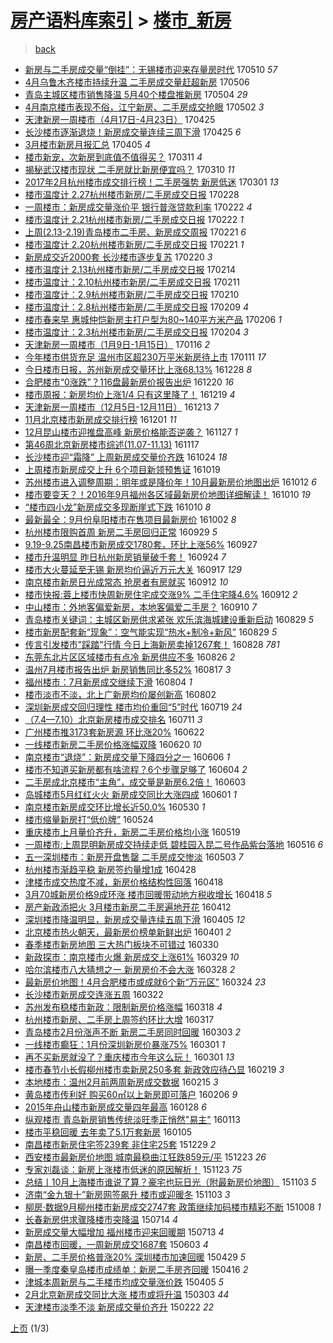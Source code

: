 [房产语料库索引](../../README.md)  > [楼市_新房](楼市_新房.md)
====
> [back](../README.md)

- [新房与二手房成交量“倒挂”：无锡楼市迎来存量房时代](http://jkwz.applinzi.com/ittc/6965957925896979460.html#%E6%96%B0%E6%88%BF%E4%B8%8E%E4%BA%8C%E6%89%8B%E6%88%BF%E6%88%90%E4%BA%A4%E9%87%8F%E2%80%9C%E5%80%92%E6%8C%82%E2%80%9D%EF%BC%9A%E6%97%A0%E9%94%A1%E6%A5%BC%E5%B8%82%E8%BF%8E%E6%9D%A5%E5%AD%98%E9%87%8F%E6%88%BF%E6%97%B6%E4%BB%A3) 170510 *57* 
- [4月乌鲁木齐楼市持续升温 二手房成交量赶超新房](http://jkwz.applinzi.com/ittc/6964336284603515909.html#4%E6%9C%88%E4%B9%8C%E9%B2%81%E6%9C%A8%E9%BD%90%E6%A5%BC%E5%B8%82%E6%8C%81%E7%BB%AD%E5%8D%87%E6%B8%A9+%E4%BA%8C%E6%89%8B%E6%88%BF%E6%88%90%E4%BA%A4%E9%87%8F%E8%B5%B6%E8%B6%85%E6%96%B0%E6%88%BF) 170506  
- [青岛主城区楼市销售降温 5月40个楼盘推新房](http://jkwz.applinzi.com/ittc/6963803243284005893.html#%E9%9D%92%E5%B2%9B%E4%B8%BB%E5%9F%8E%E5%8C%BA%E6%A5%BC%E5%B8%82%E9%94%80%E5%94%AE%E9%99%8D%E6%B8%A9+5%E6%9C%8840%E4%B8%AA%E6%A5%BC%E7%9B%98%E6%8E%A8%E6%96%B0%E6%88%BF) 170504 *29* 
- [4月南京楼市表现不俗，江宁新房、二手房成交抢眼](http://jkwz.applinzi.com/ittc/6963112221910500356.html#4%E6%9C%88%E5%8D%97%E4%BA%AC%E6%A5%BC%E5%B8%82%E8%A1%A8%E7%8E%B0%E4%B8%8D%E4%BF%97%EF%BC%8C%E6%B1%9F%E5%AE%81%E6%96%B0%E6%88%BF%E3%80%81%E4%BA%8C%E6%89%8B%E6%88%BF%E6%88%90%E4%BA%A4%E6%8A%A2%E7%9C%BC) 170502 *3* 
- [天津新房一周楼市（4月17日-4月23日）](http://jkwz.applinzi.com/ittc/6960449064050099205.html#%E5%A4%A9%E6%B4%A5%E6%96%B0%E6%88%BF%E4%B8%80%E5%91%A8%E6%A5%BC%E5%B8%82%EF%BC%884%E6%9C%8817%E6%97%A5-4%E6%9C%8823%E6%97%A5%EF%BC%89) 170425  
- [长沙楼市逐渐退烧！新房成交量连续三周下滑](http://jkwz.applinzi.com/ittc/6960397971446301700.html#%E9%95%BF%E6%B2%99%E6%A5%BC%E5%B8%82%E9%80%90%E6%B8%90%E9%80%80%E7%83%A7%EF%BC%81%E6%96%B0%E6%88%BF%E6%88%90%E4%BA%A4%E9%87%8F%E8%BF%9E%E7%BB%AD%E4%B8%89%E5%91%A8%E4%B8%8B%E6%BB%91) 170425 *6* 
- [3月楼市新房月报汇总](http://jkwz.applinzi.com/ittc/6952995828133266437.html#3%E6%9C%88%E6%A5%BC%E5%B8%82%E6%96%B0%E6%88%BF%E6%9C%88%E6%8A%A5%E6%B1%87%E6%80%BB) 170405 *4* 
- [楼市新宠，次新房到底值不值得买？](http://jkwz.applinzi.com/ittc/6943891043878700036.html#%E6%A5%BC%E5%B8%82%E6%96%B0%E5%AE%A0%EF%BC%8C%E6%AC%A1%E6%96%B0%E6%88%BF%E5%88%B0%E5%BA%95%E5%80%BC%E4%B8%8D%E5%80%BC%E5%BE%97%E4%B9%B0%EF%BC%9F) 170311 *4* 
- [揭秘武汉楼市现状 二手房就比新房便宜吗？](http://jkwz.applinzi.com/ittc/6943333122107261956.html#%E6%8F%AD%E7%A7%98%E6%AD%A6%E6%B1%89%E6%A5%BC%E5%B8%82%E7%8E%B0%E7%8A%B6+%E4%BA%8C%E6%89%8B%E6%88%BF%E5%B0%B1%E6%AF%94%E6%96%B0%E6%88%BF%E4%BE%BF%E5%AE%9C%E5%90%97%EF%BC%9F) 170310 *11* 
- [2017年2月杭州楼市成交排行榜！二手房强势 新房低迷](http://jkwz.applinzi.com/ittc/6940007684442162181.html#2017%E5%B9%B42%E6%9C%88%E6%9D%AD%E5%B7%9E%E6%A5%BC%E5%B8%82%E6%88%90%E4%BA%A4%E6%8E%92%E8%A1%8C%E6%A6%9C%EF%BC%81%E4%BA%8C%E6%89%8B%E6%88%BF%E5%BC%BA%E5%8A%BF+%E6%96%B0%E6%88%BF%E4%BD%8E%E8%BF%B7) 170301 *13* 
- [楼市温度计 2.27杭州楼市新房/二手房成交日报](http://jkwz.applinzi.com/ittc/6939618630898828292.html#%E6%A5%BC%E5%B8%82%E6%B8%A9%E5%BA%A6%E8%AE%A1+2.27%E6%9D%AD%E5%B7%9E%E6%A5%BC%E5%B8%82%E6%96%B0%E6%88%BF%2F%E4%BA%8C%E6%89%8B%E6%88%BF%E6%88%90%E4%BA%A4%E6%97%A5%E6%8A%A5) 170228  
- [一周楼市：新房成交量涨价平 银行普涨贷款利率](http://jkwz.applinzi.com/ittc/6937417122077737988.html#%E4%B8%80%E5%91%A8%E6%A5%BC%E5%B8%82%EF%BC%9A%E6%96%B0%E6%88%BF%E6%88%90%E4%BA%A4%E9%87%8F%E6%B6%A8%E4%BB%B7%E5%B9%B3+%E9%93%B6%E8%A1%8C%E6%99%AE%E6%B6%A8%E8%B4%B7%E6%AC%BE%E5%88%A9%E7%8E%87) 170222 *4* 
- [楼市温度计 2.21杭州楼市新房/二手房成交日报](http://jkwz.applinzi.com/ittc/6937391163622556676.html#%E6%A5%BC%E5%B8%82%E6%B8%A9%E5%BA%A6%E8%AE%A1+2.21%E6%9D%AD%E5%B7%9E%E6%A5%BC%E5%B8%82%E6%96%B0%E6%88%BF%2F%E4%BA%8C%E6%89%8B%E6%88%BF%E6%88%90%E4%BA%A4%E6%97%A5%E6%8A%A5) 170222 *1* 
- [上周(2.13-2.19)青岛楼市二手房、新房成交周报](http://jkwz.applinzi.com/ittc/6937084205241730052.html#%E4%B8%8A%E5%91%A8%282.13-2.19%29%E9%9D%92%E5%B2%9B%E6%A5%BC%E5%B8%82%E4%BA%8C%E6%89%8B%E6%88%BF%E3%80%81%E6%96%B0%E6%88%BF%E6%88%90%E4%BA%A4%E5%91%A8%E6%8A%A5) 170221 *6* 
- [楼市温度计 2.20杭州楼市新房/二手房成交日报](http://jkwz.applinzi.com/ittc/6937025521379705860.html#%E6%A5%BC%E5%B8%82%E6%B8%A9%E5%BA%A6%E8%AE%A1+2.20%E6%9D%AD%E5%B7%9E%E6%A5%BC%E5%B8%82%E6%96%B0%E6%88%BF%2F%E4%BA%8C%E6%89%8B%E6%88%BF%E6%88%90%E4%BA%A4%E6%97%A5%E6%8A%A5) 170221 *1* 
- [新房成交近2000套 长沙楼市逐步复苏](http://jkwz.applinzi.com/ittc/6936762149753062405.html#%E6%96%B0%E6%88%BF%E6%88%90%E4%BA%A4%E8%BF%912000%E5%A5%97+%E9%95%BF%E6%B2%99%E6%A5%BC%E5%B8%82%E9%80%90%E6%AD%A5%E5%A4%8D%E8%8B%8F) 170220 *3* 
- [楼市温度计 2.13杭州楼市新房/二手房成交日报](http://jkwz.applinzi.com/ittc/6934436942107378692.html#%E6%A5%BC%E5%B8%82%E6%B8%A9%E5%BA%A6%E8%AE%A1+2.13%E6%9D%AD%E5%B7%9E%E6%A5%BC%E5%B8%82%E6%96%B0%E6%88%BF%2F%E4%BA%8C%E6%89%8B%E6%88%BF%E6%88%90%E4%BA%A4%E6%97%A5%E6%8A%A5) 170214  
- [楼市温度计：2.10杭州楼市新房/二手房成交日报](http://jkwz.applinzi.com/ittc/6933317851913126917.html#%E6%A5%BC%E5%B8%82%E6%B8%A9%E5%BA%A6%E8%AE%A1%EF%BC%9A2.10%E6%9D%AD%E5%B7%9E%E6%A5%BC%E5%B8%82%E6%96%B0%E6%88%BF%2F%E4%BA%8C%E6%89%8B%E6%88%BF%E6%88%90%E4%BA%A4%E6%97%A5%E6%8A%A5) 170211  
- [楼市温度计：2.9杭州楼市新房/二手房成交日报](http://jkwz.applinzi.com/ittc/6932958321199023109.html#%E6%A5%BC%E5%B8%82%E6%B8%A9%E5%BA%A6%E8%AE%A1%EF%BC%9A2.9%E6%9D%AD%E5%B7%9E%E6%A5%BC%E5%B8%82%E6%96%B0%E6%88%BF%2F%E4%BA%8C%E6%89%8B%E6%88%BF%E6%88%90%E4%BA%A4%E6%97%A5%E6%8A%A5) 170210  
- [楼市温度计：2.8杭州楼市新房/二手房成交日报](http://jkwz.applinzi.com/ittc/6932571763455296517.html#%E6%A5%BC%E5%B8%82%E6%B8%A9%E5%BA%A6%E8%AE%A1%EF%BC%9A2.8%E6%9D%AD%E5%B7%9E%E6%A5%BC%E5%B8%82%E6%96%B0%E6%88%BF%2F%E4%BA%8C%E6%89%8B%E6%88%BF%E6%88%90%E4%BA%A4%E6%97%A5%E6%8A%A5) 170209 *4* 
- [楼市春来早 惠城仲恺新房主打户型为80~140平方米产品](http://jkwz.applinzi.com/ittc/6931466024229798917.html#%E6%A5%BC%E5%B8%82%E6%98%A5%E6%9D%A5%E6%97%A9+%E6%83%A0%E5%9F%8E%E4%BB%B2%E6%81%BA%E6%96%B0%E6%88%BF%E4%B8%BB%E6%89%93%E6%88%B7%E5%9E%8B%E4%B8%BA80%7E140%E5%B9%B3%E6%96%B9%E7%B1%B3%E4%BA%A7%E5%93%81) 170206 *1* 
- [楼市温度计：2.3杭州楼市新房/二手房成交日报](http://jkwz.applinzi.com/ittc/6930716560338715653.html#%E6%A5%BC%E5%B8%82%E6%B8%A9%E5%BA%A6%E8%AE%A1%EF%BC%9A2.3%E6%9D%AD%E5%B7%9E%E6%A5%BC%E5%B8%82%E6%96%B0%E6%88%BF%2F%E4%BA%8C%E6%89%8B%E6%88%BF%E6%88%90%E4%BA%A4%E6%97%A5%E6%8A%A5) 170204 *3* 
- [天津新房一周楼市（1月9日-1月15日）](http://jkwz.applinzi.com/ittc/6923731296714228741.html#%E5%A4%A9%E6%B4%A5%E6%96%B0%E6%88%BF%E4%B8%80%E5%91%A8%E6%A5%BC%E5%B8%82%EF%BC%881%E6%9C%889%E6%97%A5-1%E6%9C%8815%E6%97%A5%EF%BC%89) 170116 *2* 
- [今年楼市供货充足 温州市区超230万平米新房待上市](http://jkwz.applinzi.com/ittc/6921783909640832005.html#%E4%BB%8A%E5%B9%B4%E6%A5%BC%E5%B8%82%E4%BE%9B%E8%B4%A7%E5%85%85%E8%B6%B3+%E6%B8%A9%E5%B7%9E%E5%B8%82%E5%8C%BA%E8%B6%85230%E4%B8%87%E5%B9%B3%E7%B1%B3%E6%96%B0%E6%88%BF%E5%BE%85%E4%B8%8A%E5%B8%82) 170111 *17* 
- [今日楼市日报，苏州新房成交量环比上涨68.13%](http://jkwz.applinzi.com/ittc/6916741467837301764.html#%E4%BB%8A%E6%97%A5%E6%A5%BC%E5%B8%82%E6%97%A5%E6%8A%A5%EF%BC%8C%E8%8B%8F%E5%B7%9E%E6%96%B0%E6%88%BF%E6%88%90%E4%BA%A4%E9%87%8F%E7%8E%AF%E6%AF%94%E4%B8%8A%E6%B6%A868.13%25) 161228 *8* 
- [合肥楼市“0涨跌”？116盘最新房价报告出炉](http://jkwz.applinzi.com/ittc/6913656869972608005.html#%E5%90%88%E8%82%A5%E6%A5%BC%E5%B8%82%E2%80%9C0%E6%B6%A8%E8%B7%8C%E2%80%9D%EF%BC%9F116%E7%9B%98%E6%9C%80%E6%96%B0%E6%88%BF%E4%BB%B7%E6%8A%A5%E5%91%8A%E5%87%BA%E7%82%89) 161220 *16* 
- [楼市周报：新房均价上涨1/4 只有这里降了！](http://jkwz.applinzi.com/ittc/6913359580922119173.html#%E6%A5%BC%E5%B8%82%E5%91%A8%E6%8A%A5%EF%BC%9A%E6%96%B0%E6%88%BF%E5%9D%87%E4%BB%B7%E4%B8%8A%E6%B6%A81%2F4+%E5%8F%AA%E6%9C%89%E8%BF%99%E9%87%8C%E9%99%8D%E4%BA%86%EF%BC%81) 161219 *4* 
- [天津新房一周楼市（12月5日-12月11日）](http://jkwz.applinzi.com/ittc/6911068253014475781.html#%E5%A4%A9%E6%B4%A5%E6%96%B0%E6%88%BF%E4%B8%80%E5%91%A8%E6%A5%BC%E5%B8%82%EF%BC%8812%E6%9C%885%E6%97%A5-12%E6%9C%8811%E6%97%A5%EF%BC%89) 161213 *7* 
- [11月北京楼市新房成交排行榜](http://jkwz.applinzi.com/ittc/6906633958359303173.html#11%E6%9C%88%E5%8C%97%E4%BA%AC%E6%A5%BC%E5%B8%82%E6%96%B0%E6%88%BF%E6%88%90%E4%BA%A4%E6%8E%92%E8%A1%8C%E6%A6%9C) 161201 *11* 
- [12月昆山楼市迎推盘高峰 新房价格能否逆袭？](http://jkwz.applinzi.com/ittc/6905287232742491140.html#12%E6%9C%88%E6%98%86%E5%B1%B1%E6%A5%BC%E5%B8%82%E8%BF%8E%E6%8E%A8%E7%9B%98%E9%AB%98%E5%B3%B0+%E6%96%B0%E6%88%BF%E4%BB%B7%E6%A0%BC%E8%83%BD%E5%90%A6%E9%80%86%E8%A2%AD%EF%BC%9F) 161127 *1* 
- [第46周北京新房楼市综述(11.07-11.13)](http://jkwz.applinzi.com/ittc/6901463357642507268.html#%E7%AC%AC46%E5%91%A8%E5%8C%97%E4%BA%AC%E6%96%B0%E6%88%BF%E6%A5%BC%E5%B8%82%E7%BB%BC%E8%BF%B0%2811.07-11.13%29) 161117  
- [长沙楼市迎“霜降” 上周新房成交量价齐跌](http://jkwz.applinzi.com/ittc/6892639215661089796.html#%E9%95%BF%E6%B2%99%E6%A5%BC%E5%B8%82%E8%BF%8E%E2%80%9C%E9%9C%9C%E9%99%8D%E2%80%9D+%E4%B8%8A%E5%91%A8%E6%96%B0%E6%88%BF%E6%88%90%E4%BA%A4%E9%87%8F%E4%BB%B7%E9%BD%90%E8%B7%8C) 161024 *18* 
- [上周楼市新房成交上升 6个项目新领预售证](http://jkwz.applinzi.com/ittc/6890623175259325444.html#%E4%B8%8A%E5%91%A8%E6%A5%BC%E5%B8%82%E6%96%B0%E6%88%BF%E6%88%90%E4%BA%A4%E4%B8%8A%E5%8D%87+6%E4%B8%AA%E9%A1%B9%E7%9B%AE%E6%96%B0%E9%A2%86%E9%A2%84%E5%94%AE%E8%AF%81) 161019  
- [苏州楼市进入调整周期：明年或是降价年！10月最新房价地图出炉](http://jkwz.applinzi.com/ittc/6888049696236372996.html#%E8%8B%8F%E5%B7%9E%E6%A5%BC%E5%B8%82%E8%BF%9B%E5%85%A5%E8%B0%83%E6%95%B4%E5%91%A8%E6%9C%9F%EF%BC%9A%E6%98%8E%E5%B9%B4%E6%88%96%E6%98%AF%E9%99%8D%E4%BB%B7%E5%B9%B4%EF%BC%8110%E6%9C%88%E6%9C%80%E6%96%B0%E6%88%BF%E4%BB%B7%E5%9C%B0%E5%9B%BE%E5%87%BA%E7%82%89) 161012 *6* 
- [楼市要变天？！2016年9月福州各区域最新房价地图详细解读！](http://jkwz.applinzi.com/ittc/6887440639750308868.html#%E6%A5%BC%E5%B8%82%E8%A6%81%E5%8F%98%E5%A4%A9%EF%BC%9F%EF%BC%812016%E5%B9%B49%E6%9C%88%E7%A6%8F%E5%B7%9E%E5%90%84%E5%8C%BA%E5%9F%9F%E6%9C%80%E6%96%B0%E6%88%BF%E4%BB%B7%E5%9C%B0%E5%9B%BE%E8%AF%A6%E7%BB%86%E8%A7%A3%E8%AF%BB%EF%BC%81) 161010 *19* 
- [“楼市四小龙”新房成交多现断崖式下跌](http://jkwz.applinzi.com/ittc/6887267910111724549.html#%E2%80%9C%E6%A5%BC%E5%B8%82%E5%9B%9B%E5%B0%8F%E9%BE%99%E2%80%9D%E6%96%B0%E6%88%BF%E6%88%90%E4%BA%A4%E5%A4%9A%E7%8E%B0%E6%96%AD%E5%B4%96%E5%BC%8F%E4%B8%8B%E8%B7%8C) 161010 *8* 
- [最新最全：9月份阜阳楼市在售项目最新房价](http://jkwz.applinzi.com/ittc/6884335920991437829.html#%E6%9C%80%E6%96%B0%E6%9C%80%E5%85%A8%EF%BC%9A9%E6%9C%88%E4%BB%BD%E9%98%9C%E9%98%B3%E6%A5%BC%E5%B8%82%E5%9C%A8%E5%94%AE%E9%A1%B9%E7%9B%AE%E6%9C%80%E6%96%B0%E6%88%BF%E4%BB%B7) 161002 *8* 
- [杭州楼市限购首周 新房二手房回归正常](http://jkwz.applinzi.com/ittc/6883189822650319876.html#%E6%9D%AD%E5%B7%9E%E6%A5%BC%E5%B8%82%E9%99%90%E8%B4%AD%E9%A6%96%E5%91%A8+%E6%96%B0%E6%88%BF%E4%BA%8C%E6%89%8B%E6%88%BF%E5%9B%9E%E5%BD%92%E6%AD%A3%E5%B8%B8) 160929 *5* 
- [9.19-9.25南昌楼市新房成交1780套，环比上涨56%](http://jkwz.applinzi.com/ittc/6882478534102090756.html#9.19-9.25%E5%8D%97%E6%98%8C%E6%A5%BC%E5%B8%82%E6%96%B0%E6%88%BF%E6%88%90%E4%BA%A41780%E5%A5%97%EF%BC%8C%E7%8E%AF%E6%AF%94%E4%B8%8A%E6%B6%A856%25) 160927  
- [楼市升温明显 昨日杭州新房销量破千套！](http://jkwz.applinzi.com/ittc/6881442857499493380.html#%E6%A5%BC%E5%B8%82%E5%8D%87%E6%B8%A9%E6%98%8E%E6%98%BE+%E6%98%A8%E6%97%A5%E6%9D%AD%E5%B7%9E%E6%96%B0%E6%88%BF%E9%94%80%E9%87%8F%E7%A0%B4%E5%8D%83%E5%A5%97%EF%BC%81) 160924 *7* 
- [楼市大火蔓延至无锡  新房均价逼近万元大关](http://jkwz.applinzi.com/ittc/6878977391690515461.html#%E6%A5%BC%E5%B8%82%E5%A4%A7%E7%81%AB%E8%94%93%E5%BB%B6%E8%87%B3%E6%97%A0%E9%94%A1++%E6%96%B0%E6%88%BF%E5%9D%87%E4%BB%B7%E9%80%BC%E8%BF%91%E4%B8%87%E5%85%83%E5%A4%A7%E5%85%B3) 160917 *129* 
- [南京楼市新房日光成常态 抢房者有房就买](http://jkwz.applinzi.com/ittc/6877012983925965829.html#%E5%8D%97%E4%BA%AC%E6%A5%BC%E5%B8%82%E6%96%B0%E6%88%BF%E6%97%A5%E5%85%89%E6%88%90%E5%B8%B8%E6%80%81+%E6%8A%A2%E6%88%BF%E8%80%85%E6%9C%89%E6%88%BF%E5%B0%B1%E4%B9%B0) 160912 *10* 
- [楼市快报:蓉上楼市快周新房住宅成交涨9% 二手住宅降4.6%](http://jkwz.applinzi.com/ittc/6876926700054643716.html#%E6%A5%BC%E5%B8%82%E5%BF%AB%E6%8A%A5%3A%E8%93%89%E4%B8%8A%E6%A5%BC%E5%B8%82%E5%BF%AB%E5%91%A8%E6%96%B0%E6%88%BF%E4%BD%8F%E5%AE%85%E6%88%90%E4%BA%A4%E6%B6%A89%25+%E4%BA%8C%E6%89%8B%E4%BD%8F%E5%AE%85%E9%99%8D4.6%25) 160912 *2* 
- [中山楼市：外地客偏爱新房，本地客偏爱二手房？](http://jkwz.applinzi.com/ittc/6876299905114571781.html#%E4%B8%AD%E5%B1%B1%E6%A5%BC%E5%B8%82%EF%BC%9A%E5%A4%96%E5%9C%B0%E5%AE%A2%E5%81%8F%E7%88%B1%E6%96%B0%E6%88%BF%EF%BC%8C%E6%9C%AC%E5%9C%B0%E5%AE%A2%E5%81%8F%E7%88%B1%E4%BA%8C%E6%89%8B%E6%88%BF%EF%BC%9F) 160910 *7* 
- [青岛楼市关键词：主城区新房供求紧张 欢乐滨海城建设重新启动](http://jkwz.applinzi.com/ittc/6871784428233294852.html#%E9%9D%92%E5%B2%9B%E6%A5%BC%E5%B8%82%E5%85%B3%E9%94%AE%E8%AF%8D%EF%BC%9A%E4%B8%BB%E5%9F%8E%E5%8C%BA%E6%96%B0%E6%88%BF%E4%BE%9B%E6%B1%82%E7%B4%A7%E5%BC%A0+%E6%AC%A2%E4%B9%90%E6%BB%A8%E6%B5%B7%E5%9F%8E%E5%BB%BA%E8%AE%BE%E9%87%8D%E6%96%B0%E5%90%AF%E5%8A%A8) 160829 *5* 
- [楼市新房配套新“现象”：空气能实现“热水+制冷+新风”](http://jkwz.applinzi.com/ittc/6871725735089275908.html#%E6%A5%BC%E5%B8%82%E6%96%B0%E6%88%BF%E9%85%8D%E5%A5%97%E6%96%B0%E2%80%9C%E7%8E%B0%E8%B1%A1%E2%80%9D%EF%BC%9A%E7%A9%BA%E6%B0%94%E8%83%BD%E5%AE%9E%E7%8E%B0%E2%80%9C%E7%83%AD%E6%B0%B4%2B%E5%88%B6%E5%86%B7%2B%E6%96%B0%E9%A3%8E%E2%80%9D) 160829 *5* 
- [传言引发楼市&quot;踩踏&quot;行情 今日上海新房卖掉1267套！](http://jkwz.applinzi.com/ittc/6871557847300703237.html#%E4%BC%A0%E8%A8%80%E5%BC%95%E5%8F%91%E6%A5%BC%E5%B8%82%26quot%3B%E8%B8%A9%E8%B8%8F%26quot%3B%E8%A1%8C%E6%83%85+%E4%BB%8A%E6%97%A5%E4%B8%8A%E6%B5%B7%E6%96%B0%E6%88%BF%E5%8D%96%E6%8E%891267%E5%A5%97%EF%BC%81) 160828 *781* 
- [东莞东北片区区域楼市有点冷 新房供应不多](http://jkwz.applinzi.com/ittc/6870598460155364356.html#%E4%B8%9C%E8%8E%9E%E4%B8%9C%E5%8C%97%E7%89%87%E5%8C%BA%E5%8C%BA%E5%9F%9F%E6%A5%BC%E5%B8%82%E6%9C%89%E7%82%B9%E5%86%B7+%E6%96%B0%E6%88%BF%E4%BE%9B%E5%BA%94%E4%B8%8D%E5%A4%9A) 160826 *2* 
- [温州7月楼市报告出炉 新房销售同比多52%](http://jkwz.applinzi.com/ittc/6867227730868962309.html#%E6%B8%A9%E5%B7%9E7%E6%9C%88%E6%A5%BC%E5%B8%82%E6%8A%A5%E5%91%8A%E5%87%BA%E7%82%89+%E6%96%B0%E6%88%BF%E9%94%80%E5%94%AE%E5%90%8C%E6%AF%94%E5%A4%9A52%25) 160817 *3* 
- [福州楼市：7月新房成交继续下滑](http://jkwz.applinzi.com/ittc/6862426606257308676.html#%E7%A6%8F%E5%B7%9E%E6%A5%BC%E5%B8%82%EF%BC%9A7%E6%9C%88%E6%96%B0%E6%88%BF%E6%88%90%E4%BA%A4%E7%BB%A7%E7%BB%AD%E4%B8%8B%E6%BB%91) 160804 *1* 
- [楼市淡市不淡，北上广新房均价屡创新高](http://jkwz.applinzi.com/ittc/6861788526911423492.html#%E6%A5%BC%E5%B8%82%E6%B7%A1%E5%B8%82%E4%B8%8D%E6%B7%A1%EF%BC%8C%E5%8C%97%E4%B8%8A%E5%B9%BF%E6%96%B0%E6%88%BF%E5%9D%87%E4%BB%B7%E5%B1%A1%E5%88%9B%E6%96%B0%E9%AB%98) 160802  
- [深圳新房成交回归理性 楼市均价重回“5”时代](http://jkwz.applinzi.com/ittc/6856584631381656580.html#%E6%B7%B1%E5%9C%B3%E6%96%B0%E6%88%BF%E6%88%90%E4%BA%A4%E5%9B%9E%E5%BD%92%E7%90%86%E6%80%A7+%E6%A5%BC%E5%B8%82%E5%9D%87%E4%BB%B7%E9%87%8D%E5%9B%9E%E2%80%9C5%E2%80%9D%E6%97%B6%E4%BB%A3) 160719 *24* 
- [（7.4—7.10）北京新房楼市成交排名](http://jkwz.applinzi.com/ittc/6853620473384141828.html#%EF%BC%887.4%E2%80%947.10%EF%BC%89%E5%8C%97%E4%BA%AC%E6%96%B0%E6%88%BF%E6%A5%BC%E5%B8%82%E6%88%90%E4%BA%A4%E6%8E%92%E5%90%8D) 160711 *3* 
- [广州楼市推3173套新房源 环比涨20%](http://jkwz.applinzi.com/ittc/6846470462737220612.html#%E5%B9%BF%E5%B7%9E%E6%A5%BC%E5%B8%82%E6%8E%A83173%E5%A5%97%E6%96%B0%E6%88%BF%E6%BA%90+%E7%8E%AF%E6%AF%94%E6%B6%A820%25) 160622  
- [一线楼市新房二手房价格涨幅双降](http://jkwz.applinzi.com/ittc/6845739198006690821.html#%E4%B8%80%E7%BA%BF%E6%A5%BC%E5%B8%82%E6%96%B0%E6%88%BF%E4%BA%8C%E6%89%8B%E6%88%BF%E4%BB%B7%E6%A0%BC%E6%B6%A8%E5%B9%85%E5%8F%8C%E9%99%8D) 160620 *10* 
- [南京楼市“退烧”：新房成交量下降四分之一](http://jkwz.applinzi.com/ittc/6840682630517097477.html#%E5%8D%97%E4%BA%AC%E6%A5%BC%E5%B8%82%E2%80%9C%E9%80%80%E7%83%A7%E2%80%9D%EF%BC%9A%E6%96%B0%E6%88%BF%E6%88%90%E4%BA%A4%E9%87%8F%E4%B8%8B%E9%99%8D%E5%9B%9B%E5%88%86%E4%B9%8B%E4%B8%80) 160606 *1* 
- [楼市不知道买新房都有啥流程？6个步骤足够了](http://jkwz.applinzi.com/ittc/6839956579444851716.html#%E6%A5%BC%E5%B8%82%E4%B8%8D%E7%9F%A5%E9%81%93%E4%B9%B0%E6%96%B0%E6%88%BF%E9%83%BD%E6%9C%89%E5%95%A5%E6%B5%81%E7%A8%8B%EF%BC%9F6%E4%B8%AA%E6%AD%A5%E9%AA%A4%E8%B6%B3%E5%A4%9F%E4%BA%86) 160604 *2* 
- [二手房成北京楼市“主角”，成交量是新房6.2倍！](http://jkwz.applinzi.com/ittc/6839537710322418693.html#%E4%BA%8C%E6%89%8B%E6%88%BF%E6%88%90%E5%8C%97%E4%BA%AC%E6%A5%BC%E5%B8%82%E2%80%9C%E4%B8%BB%E8%A7%92%E2%80%9D%EF%BC%8C%E6%88%90%E4%BA%A4%E9%87%8F%E6%98%AF%E6%96%B0%E6%88%BF6.2%E5%80%8D%EF%BC%81) 160603  
- [岛城楼市5月红红火火 新房成交同比大涨四成](http://jkwz.applinzi.com/ittc/6838832670561534980.html#%E5%B2%9B%E5%9F%8E%E6%A5%BC%E5%B8%825%E6%9C%88%E7%BA%A2%E7%BA%A2%E7%81%AB%E7%81%AB+%E6%96%B0%E6%88%BF%E6%88%90%E4%BA%A4%E5%90%8C%E6%AF%94%E5%A4%A7%E6%B6%A8%E5%9B%9B%E6%88%90) 160601 *1* 
- [南京楼市新房成交环比增长近50.0%](http://jkwz.applinzi.com/ittc/6838083323565704196.html#%E5%8D%97%E4%BA%AC%E6%A5%BC%E5%B8%82%E6%96%B0%E6%88%BF%E6%88%90%E4%BA%A4%E7%8E%AF%E6%AF%94%E5%A2%9E%E9%95%BF%E8%BF%9150.0%25) 160530 *1* 
- [楼市缩量新房打“低价牌”](http://jkwz.applinzi.com/ittc/6835703180486509572.html#%E6%A5%BC%E5%B8%82%E7%BC%A9%E9%87%8F%E6%96%B0%E6%88%BF%E6%89%93%E2%80%9C%E4%BD%8E%E4%BB%B7%E7%89%8C%E2%80%9D) 160524  
- [重庆楼市上月量价齐升，新房二手房价格均小涨](http://jkwz.applinzi.com/ittc/6833819936065340421.html#%E9%87%8D%E5%BA%86%E6%A5%BC%E5%B8%82%E4%B8%8A%E6%9C%88%E9%87%8F%E4%BB%B7%E9%BD%90%E5%8D%87%EF%BC%8C%E6%96%B0%E6%88%BF%E4%BA%8C%E6%89%8B%E6%88%BF%E4%BB%B7%E6%A0%BC%E5%9D%87%E5%B0%8F%E6%B6%A8) 160519  
- [一周楼市:上周昆明新房成交持续走低 碧桂园入昆二号作品紫台落地](http://jkwz.applinzi.com/ittc/6832831046886097925.html#%E4%B8%80%E5%91%A8%E6%A5%BC%E5%B8%82%3A%E4%B8%8A%E5%91%A8%E6%98%86%E6%98%8E%E6%96%B0%E6%88%BF%E6%88%90%E4%BA%A4%E6%8C%81%E7%BB%AD%E8%B5%B0%E4%BD%8E+%E7%A2%A7%E6%A1%82%E5%9B%AD%E5%85%A5%E6%98%86%E4%BA%8C%E5%8F%B7%E4%BD%9C%E5%93%81%E7%B4%AB%E5%8F%B0%E8%90%BD%E5%9C%B0) 160516 *6* 
- [五一深圳楼市：新房开盘售罄 二手房成交惨淡](http://jkwz.applinzi.com/ittc/6828010828678562821.html#%E4%BA%94%E4%B8%80%E6%B7%B1%E5%9C%B3%E6%A5%BC%E5%B8%82%EF%BC%9A%E6%96%B0%E6%88%BF%E5%BC%80%E7%9B%98%E5%94%AE%E7%BD%84+%E4%BA%8C%E6%89%8B%E6%88%BF%E6%88%90%E4%BA%A4%E6%83%A8%E6%B7%A1) 160503 *7* 
- [杭州楼市渐趋平稳 新房签约量增1成](http://jkwz.applinzi.com/ittc/6826072285098017796.html#%E6%9D%AD%E5%B7%9E%E6%A5%BC%E5%B8%82%E6%B8%90%E8%B6%8B%E5%B9%B3%E7%A8%B3+%E6%96%B0%E6%88%BF%E7%AD%BE%E7%BA%A6%E9%87%8F%E5%A2%9E1%E6%88%90) 160428  
- [津楼市成交热度不减，新房价格结构性回落](http://jkwz.applinzi.com/ittc/6822461917033399301.html#%E6%B4%A5%E6%A5%BC%E5%B8%82%E6%88%90%E4%BA%A4%E7%83%AD%E5%BA%A6%E4%B8%8D%E5%87%8F%EF%BC%8C%E6%96%B0%E6%88%BF%E4%BB%B7%E6%A0%BC%E7%BB%93%E6%9E%84%E6%80%A7%E5%9B%9E%E8%90%BD) 160418  
- [3月70城新房价格9成环涨 楼市回暖带动地方税收增长](http://jkwz.applinzi.com/ittc/6822456456808760324.html#3%E6%9C%8870%E5%9F%8E%E6%96%B0%E6%88%BF%E4%BB%B7%E6%A0%BC9%E6%88%90%E7%8E%AF%E6%B6%A8+%E6%A5%BC%E5%B8%82%E5%9B%9E%E6%9A%96%E5%B8%A6%E5%8A%A8%E5%9C%B0%E6%96%B9%E7%A8%8E%E6%94%B6%E5%A2%9E%E9%95%BF) 160418 *5* 
- [房产新政添把火 3月楼市新房二手房遍地开花](http://jkwz.applinzi.com/ittc/6820111237874451460.html#%E6%88%BF%E4%BA%A7%E6%96%B0%E6%94%BF%E6%B7%BB%E6%8A%8A%E7%81%AB+3%E6%9C%88%E6%A5%BC%E5%B8%82%E6%96%B0%E6%88%BF%E4%BA%8C%E6%89%8B%E6%88%BF%E9%81%8D%E5%9C%B0%E5%BC%80%E8%8A%B1) 160412  
- [深圳楼市降温明显，新房成交量连续五周下滑](http://jkwz.applinzi.com/ittc/6817702351267693573.html#%E6%B7%B1%E5%9C%B3%E6%A5%BC%E5%B8%82%E9%99%8D%E6%B8%A9%E6%98%8E%E6%98%BE%EF%BC%8C%E6%96%B0%E6%88%BF%E6%88%90%E4%BA%A4%E9%87%8F%E8%BF%9E%E7%BB%AD%E4%BA%94%E5%91%A8%E4%B8%8B%E6%BB%91) 160405 *12* 
- [北京楼市热火朝天，最新房价榜单新鲜出炉](http://jkwz.applinzi.com/ittc/6816150639226651652.html#%E5%8C%97%E4%BA%AC%E6%A5%BC%E5%B8%82%E7%83%AD%E7%81%AB%E6%9C%9D%E5%A4%A9%EF%BC%8C%E6%9C%80%E6%96%B0%E6%88%BF%E4%BB%B7%E6%A6%9C%E5%8D%95%E6%96%B0%E9%B2%9C%E5%87%BA%E7%82%89) 160401 *2* 
- [春季楼市新房地图 三大热门板块不可错过](http://jkwz.applinzi.com/ittc/6815304378164446213.html#%E6%98%A5%E5%AD%A3%E6%A5%BC%E5%B8%82%E6%96%B0%E6%88%BF%E5%9C%B0%E5%9B%BE+%E4%B8%89%E5%A4%A7%E7%83%AD%E9%97%A8%E6%9D%BF%E5%9D%97%E4%B8%8D%E5%8F%AF%E9%94%99%E8%BF%87) 160330  
- [新政探市：南京楼市火爆 新房成交上涨61%](http://jkwz.applinzi.com/ittc/6814969588580090885.html#%E6%96%B0%E6%94%BF%E6%8E%A2%E5%B8%82%EF%BC%9A%E5%8D%97%E4%BA%AC%E6%A5%BC%E5%B8%82%E7%81%AB%E7%88%86+%E6%96%B0%E6%88%BF%E6%88%90%E4%BA%A4%E4%B8%8A%E6%B6%A861%25) 160329 *10* 
- [哈尔滨楼市八大猜想之一 新房房价不会大涨](http://jkwz.applinzi.com/ittc/6814776033060324356.html#%E5%93%88%E5%B0%94%E6%BB%A8%E6%A5%BC%E5%B8%82%E5%85%AB%E5%A4%A7%E7%8C%9C%E6%83%B3%E4%B9%8B%E4%B8%80+%E6%96%B0%E6%88%BF%E6%88%BF%E4%BB%B7%E4%B8%8D%E4%BC%9A%E5%A4%A7%E6%B6%A8) 160328 *2* 
- [最新房价地图！4月合肥楼市或成就6个新“万元区”](http://jkwz.applinzi.com/ittc/6813071244555453445.html#%E6%9C%80%E6%96%B0%E6%88%BF%E4%BB%B7%E5%9C%B0%E5%9B%BE%EF%BC%814%E6%9C%88%E5%90%88%E8%82%A5%E6%A5%BC%E5%B8%82%E6%88%96%E6%88%90%E5%B0%B16%E4%B8%AA%E6%96%B0%E2%80%9C%E4%B8%87%E5%85%83%E5%8C%BA%E2%80%9D) 160324 *23* 
- [长沙楼市新房成交连涨五周](http://jkwz.applinzi.com/ittc/6812339335319782405.html#%E9%95%BF%E6%B2%99%E6%A5%BC%E5%B8%82%E6%96%B0%E6%88%BF%E6%88%90%E4%BA%A4%E8%BF%9E%E6%B6%A8%E4%BA%94%E5%91%A8) 160322  
- [苏州发布稳楼市新政：限制新房价格涨幅](http://jkwz.applinzi.com/ittc/6810951604375127045.html#%E8%8B%8F%E5%B7%9E%E5%8F%91%E5%B8%83%E7%A8%B3%E6%A5%BC%E5%B8%82%E6%96%B0%E6%94%BF%EF%BC%9A%E9%99%90%E5%88%B6%E6%96%B0%E6%88%BF%E4%BB%B7%E6%A0%BC%E6%B6%A8%E5%B9%85) 160318 *4* 
- [杭州楼市新房、二手房上周签约环比大增](http://jkwz.applinzi.com/ittc/6810447087682454532.html#%E6%9D%AD%E5%B7%9E%E6%A5%BC%E5%B8%82%E6%96%B0%E6%88%BF%E3%80%81%E4%BA%8C%E6%89%8B%E6%88%BF%E4%B8%8A%E5%91%A8%E7%AD%BE%E7%BA%A6%E7%8E%AF%E6%AF%94%E5%A4%A7%E5%A2%9E) 160317  
- [青岛楼市2月份涨声不断 新房二手房同时回暖](http://jkwz.applinzi.com/ittc/6805281157369299973.html#%E9%9D%92%E5%B2%9B%E6%A5%BC%E5%B8%822%E6%9C%88%E4%BB%BD%E6%B6%A8%E5%A3%B0%E4%B8%8D%E6%96%AD+%E6%96%B0%E6%88%BF%E4%BA%8C%E6%89%8B%E6%88%BF%E5%90%8C%E6%97%B6%E5%9B%9E%E6%9A%96) 160303 *2* 
- [一线楼市癫狂：1月份深圳新房价暴涨75%](http://jkwz.applinzi.com/ittc/6804704929050526724.html#%E4%B8%80%E7%BA%BF%E6%A5%BC%E5%B8%82%E7%99%AB%E7%8B%82%EF%BC%9A1%E6%9C%88%E4%BB%BD%E6%B7%B1%E5%9C%B3%E6%96%B0%E6%88%BF%E4%BB%B7%E6%9A%B4%E6%B6%A875%25) 160301 *1* 
- [再不买新房就没了？重庆楼市今年这么玩！](http://jkwz.applinzi.com/ittc/6804670248397571077.html#%E5%86%8D%E4%B8%8D%E4%B9%B0%E6%96%B0%E6%88%BF%E5%B0%B1%E6%B2%A1%E4%BA%86%EF%BC%9F%E9%87%8D%E5%BA%86%E6%A5%BC%E5%B8%82%E4%BB%8A%E5%B9%B4%E8%BF%99%E4%B9%88%E7%8E%A9%EF%BC%81) 160301 *13* 
- [楼市春节小长假柳州楼市卖新房250多套 新政效应待凸显](http://jkwz.applinzi.com/ittc/6800563782053004292.html#%E6%A5%BC%E5%B8%82%E6%98%A5%E8%8A%82%E5%B0%8F%E9%95%BF%E5%81%87%E6%9F%B3%E5%B7%9E%E6%A5%BC%E5%B8%82%E5%8D%96%E6%96%B0%E6%88%BF250%E5%A4%9A%E5%A5%97+%E6%96%B0%E6%94%BF%E6%95%88%E5%BA%94%E5%BE%85%E5%87%B8%E6%98%BE) 160219 *3* 
- [本地楼市：温州2月前两周新房成交数据](http://jkwz.applinzi.com/ittc/6799086286535132164.html#%E6%9C%AC%E5%9C%B0%E6%A5%BC%E5%B8%82%EF%BC%9A%E6%B8%A9%E5%B7%9E2%E6%9C%88%E5%89%8D%E4%B8%A4%E5%91%A8%E6%96%B0%E6%88%BF%E6%88%90%E4%BA%A4%E6%95%B0%E6%8D%AE) 160215 *3* 
- [黄岛楼市传利好 购买60㎡以上新房即可落户](http://jkwz.applinzi.com/ittc/6795633322214556676.html#%E9%BB%84%E5%B2%9B%E6%A5%BC%E5%B8%82%E4%BC%A0%E5%88%A9%E5%A5%BD+%E8%B4%AD%E4%B9%B060%E3%8E%A1%E4%BB%A5%E4%B8%8A%E6%96%B0%E6%88%BF%E5%8D%B3%E5%8F%AF%E8%90%BD%E6%88%B7) 160206 *9* 
- [2015年舟山楼市新房成交量四年最高](http://jkwz.applinzi.com/ittc/6792398105538462725.html#2015%E5%B9%B4%E8%88%9F%E5%B1%B1%E6%A5%BC%E5%B8%82%E6%96%B0%E6%88%BF%E6%88%90%E4%BA%A4%E9%87%8F%E5%9B%9B%E5%B9%B4%E6%9C%80%E9%AB%98) 160128 *6* 
- [纵观楼市 青岛新房销售传统淡旺季正悄然&quot;易主&quot;](http://jkwz.applinzi.com/ittc/6786694012815803396.html#%E7%BA%B5%E8%A7%82%E6%A5%BC%E5%B8%82+%E9%9D%92%E5%B2%9B%E6%96%B0%E6%88%BF%E9%94%80%E5%94%AE%E4%BC%A0%E7%BB%9F%E6%B7%A1%E6%97%BA%E5%AD%A3%E6%AD%A3%E6%82%84%E7%84%B6%26quot%3B%E6%98%93%E4%B8%BB%26quot%3B) 160113  
- [楼市平稳回暖 去年卖了5.1万套新房](http://jkwz.applinzi.com/ittc/6783721558094906372.html#%E6%A5%BC%E5%B8%82%E5%B9%B3%E7%A8%B3%E5%9B%9E%E6%9A%96+%E5%8E%BB%E5%B9%B4%E5%8D%96%E4%BA%865.1%E4%B8%87%E5%A5%97%E6%96%B0%E6%88%BF) 160105  
- [南昌楼市新房住宅签239套 非住宅25套](http://jkwz.applinzi.com/ittc/6781242413343572997.html#%E5%8D%97%E6%98%8C%E6%A5%BC%E5%B8%82%E6%96%B0%E6%88%BF%E4%BD%8F%E5%AE%85%E7%AD%BE239%E5%A5%97+%E9%9D%9E%E4%BD%8F%E5%AE%8525%E5%A5%97) 151229 *2* 
- [西安楼市最新房价地图 城南最稳曲江狂跌859元/平](http://jkwz.applinzi.com/ittc/6779129937751704580.html#%E8%A5%BF%E5%AE%89%E6%A5%BC%E5%B8%82%E6%9C%80%E6%96%B0%E6%88%BF%E4%BB%B7%E5%9C%B0%E5%9B%BE+%E5%9F%8E%E5%8D%97%E6%9C%80%E7%A8%B3%E6%9B%B2%E6%B1%9F%E7%8B%82%E8%B7%8C859%E5%85%83%2F%E5%B9%B3) 151223 *26* 
- [专家刘磊谈：新房上涨楼市低迷的原因解析！](http://jkwz.applinzi.com/ittc/6767822339538682884.html#%E4%B8%93%E5%AE%B6%E5%88%98%E7%A3%8A%E8%B0%88%EF%BC%9A%E6%96%B0%E6%88%BF%E4%B8%8A%E6%B6%A8%E6%A5%BC%E5%B8%82%E4%BD%8E%E8%BF%B7%E7%9A%84%E5%8E%9F%E5%9B%A0%E8%A7%A3%E6%9E%90%EF%BC%81) 151123 *75* 
- [总结丨10月上海楼市谁说了算？豪宅也玩日光（附最新房价地图）](http://jkwz.applinzi.com/ittc/6760391516355642373.html#%E6%80%BB%E7%BB%93%E4%B8%A810%E6%9C%88%E4%B8%8A%E6%B5%B7%E6%A5%BC%E5%B8%82%E8%B0%81%E8%AF%B4%E4%BA%86%E7%AE%97%EF%BC%9F%E8%B1%AA%E5%AE%85%E4%B9%9F%E7%8E%A9%E6%97%A5%E5%85%89%EF%BC%88%E9%99%84%E6%9C%80%E6%96%B0%E6%88%BF%E4%BB%B7%E5%9C%B0%E5%9B%BE%EF%BC%89) 151103 *5* 
- [济南“金九银十”新房网签飙升 楼市或迎暖冬](http://jkwz.applinzi.com/ittc/6760363011286238212.html#%E6%B5%8E%E5%8D%97%E2%80%9C%E9%87%91%E4%B9%9D%E9%93%B6%E5%8D%81%E2%80%9D%E6%96%B0%E6%88%BF%E7%BD%91%E7%AD%BE%E9%A3%99%E5%8D%87+%E6%A5%BC%E5%B8%82%E6%88%96%E8%BF%8E%E6%9A%96%E5%86%AC) 151103 *3* 
- [柳房·数据9月柳州楼市新房成交2747套 政策继续加码楼市精彩不断](http://jkwz.applinzi.com/ittc/6750866472895513605.html#%E6%9F%B3%E6%88%BF%C2%B7%E6%95%B0%E6%8D%AE9%E6%9C%88%E6%9F%B3%E5%B7%9E%E6%A5%BC%E5%B8%82%E6%96%B0%E6%88%BF%E6%88%90%E4%BA%A42747%E5%A5%97+%E6%94%BF%E7%AD%96%E7%BB%A7%E7%BB%AD%E5%8A%A0%E7%A0%81%E6%A5%BC%E5%B8%82%E7%B2%BE%E5%BD%A9%E4%B8%8D%E6%96%AD) 151008 *1* 
- [长春新房供求骤降楼市突降温](http://jkwz.applinzi.com/ittc/547650615060434328.html#%E9%95%BF%E6%98%A5%E6%96%B0%E6%88%BF%E4%BE%9B%E6%B1%82%E9%AA%A4%E9%99%8D%E6%A5%BC%E5%B8%82%E7%AA%81%E9%99%8D%E6%B8%A9) 150714 *4* 
- [新房成交量大幅增加 福州楼市迎来回暖期](http://jkwz.applinzi.com/ittc/547650615054254806.html#%E6%96%B0%E6%88%BF%E6%88%90%E4%BA%A4%E9%87%8F%E5%A4%A7%E5%B9%85%E5%A2%9E%E5%8A%A0+%E7%A6%8F%E5%B7%9E%E6%A5%BC%E5%B8%82%E8%BF%8E%E6%9D%A5%E5%9B%9E%E6%9A%96%E6%9C%9F) 150713 *4* 
- [南昌楼市回暖，一周新房成交1687套](http://jkwz.applinzi.com/ittc/547650611416032178.html#%E5%8D%97%E6%98%8C%E6%A5%BC%E5%B8%82%E5%9B%9E%E6%9A%96%EF%BC%8C%E4%B8%80%E5%91%A8%E6%96%B0%E6%88%BF%E6%88%90%E4%BA%A41687%E5%A5%97) 150603 *4* 
- [新房、二手房价格普涨20% 深圳楼市加速回暖](http://jkwz.applinzi.com/ittc/547650611403740297.html#%E6%96%B0%E6%88%BF%E3%80%81%E4%BA%8C%E6%89%8B%E6%88%BF%E4%BB%B7%E6%A0%BC%E6%99%AE%E6%B6%A820%25+%E6%B7%B1%E5%9C%B3%E6%A5%BC%E5%B8%82%E5%8A%A0%E9%80%9F%E5%9B%9E%E6%9A%96) 150429 *5* 
- [曝一季度秦皇岛楼市成绩单：新房二手房齐回暖](http://jkwz.applinzi.com/ittc/547650611405549902.html#%E6%9B%9D%E4%B8%80%E5%AD%A3%E5%BA%A6%E7%A7%A6%E7%9A%87%E5%B2%9B%E6%A5%BC%E5%B8%82%E6%88%90%E7%BB%A9%E5%8D%95%EF%BC%9A%E6%96%B0%E6%88%BF%E4%BA%8C%E6%89%8B%E6%88%BF%E9%BD%90%E5%9B%9E%E6%9A%96) 150416 *2* 
- [津城本周新房与二手楼市均成交量涨价跌](http://jkwz.applinzi.com/ittc/547650611402723073.html#%E6%B4%A5%E5%9F%8E%E6%9C%AC%E5%91%A8%E6%96%B0%E6%88%BF%E4%B8%8E%E4%BA%8C%E6%89%8B%E6%A5%BC%E5%B8%82%E5%9D%87%E6%88%90%E4%BA%A4%E9%87%8F%E6%B6%A8%E4%BB%B7%E8%B7%8C) 150405 *5* 
- [2月北京新房成交同比大涨 楼市或将升温](http://jkwz.applinzi.com/ittc/547650611393877375.html#2%E6%9C%88%E5%8C%97%E4%BA%AC%E6%96%B0%E6%88%BF%E6%88%90%E4%BA%A4%E5%90%8C%E6%AF%94%E5%A4%A7%E6%B6%A8+%E6%A5%BC%E5%B8%82%E6%88%96%E5%B0%86%E5%8D%87%E6%B8%A9) 150303 *44* 
- [天津楼市淡季不淡 新房成交量价齐升](http://jkwz.applinzi.com/ittc/547650611390907691.html#%E5%A4%A9%E6%B4%A5%E6%A5%BC%E5%B8%82%E6%B7%A1%E5%AD%A3%E4%B8%8D%E6%B7%A1+%E6%96%B0%E6%88%BF%E6%88%90%E4%BA%A4%E9%87%8F%E4%BB%B7%E9%BD%90%E5%8D%87) 150222 *22* 


 [上页](楼市_新房2.md)           (1/3)